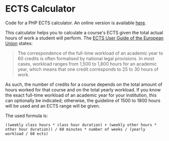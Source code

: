 # ECTS Calculator

Code for a PHP ECTS calculator. An online version is available [here](https://ects.lrk.tools).

This calculator helps you to calculate a course's ECTS given the total actual hours of work a student will perform. The [ECTS User Guide of the European Union](https://op.europa.eu/s/n9bG) states:

> The correspondence of the full-time workload of an academic year to 60 credits is often formalised by national legal provisions. In most cases, workload ranges from 1,500 to 1,800 hours for an academic year, which means that one credit corresponds to 25 to 30 hours of work.

As such, the number of credits for a course depends on the total amount of hours worked for that course and on the total yearly workload. If you know the exact full-time workload of an academic year for your institution, this can optionally be indicated; otherwise, the guideline of 1500 to 1800 hours will be used and an ECTS range will be given.

The used formula is:

`((weekly class hours * class hour duration) + (weekly other hours * other hour duration)) / 60 minutes * number of weeks / (yearly workload / 60 ects)`